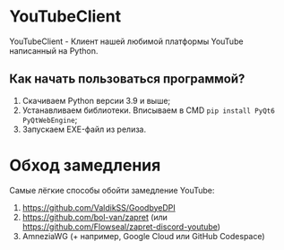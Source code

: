# YouTubeClient
YouTubeClient - Клиент нашей любимой платформы YouTube написанный на Python.

## Как начать пользоваться программой?
1. Скачиваем Python версии 3.9 и выше;
2. Устанавливаем библиотеки. Вписываем в CMD `pip install PyQt6 PyQtWebEngine`;
3. Запускаем EXE-файл из релиза.

# Обход замедления
Самые лёгкие способы обойти замедление YouTube:
1. https://github.com/ValdikSS/GoodbyeDPI
2. https://github.com/bol-van/zapret (или https://github.com/Flowseal/zapret-discord-youtube)
3. AmneziaWG (+ например, Google Cloud или GitHub Codespace)
